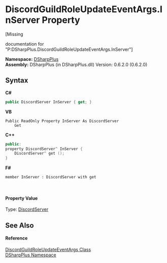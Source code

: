 # DiscordGuildRoleUpdateEventArgs.InServer Property 
 

\[Missing <summary> documentation for "P:DSharpPlus.DiscordGuildRoleUpdateEventArgs.InServer"\]

**Namespace:**&nbsp;<a href="503971eb-de5e-a570-9922-de9500a9b1cc">DSharpPlus</a><br />**Assembly:**&nbsp;DSharpPlus (in DSharpPlus.dll) Version: 0.6.2.0 (0.6.2.0)

## Syntax

**C#**<br />
``` C#
public DiscordServer InServer { get; }
```

**VB**<br />
``` VB
Public ReadOnly Property InServer As DiscordServer
	Get
```

**C++**<br />
``` C++
public:
property DiscordServer^ InServer {
	DiscordServer^ get ();
}
```

**F#**<br />
``` F#
member InServer : DiscordServer with get

```

<br />

#### Property Value
Type: <a href="0bea1794-96dc-62e4-4798-1bd4e0abad39">DiscordServer</a>

## See Also


#### Reference
<a href="1553801b-d5f1-5f73-768b-f8720534dc52">DiscordGuildRoleUpdateEventArgs Class</a><br /><a href="503971eb-de5e-a570-9922-de9500a9b1cc">DSharpPlus Namespace</a><br />